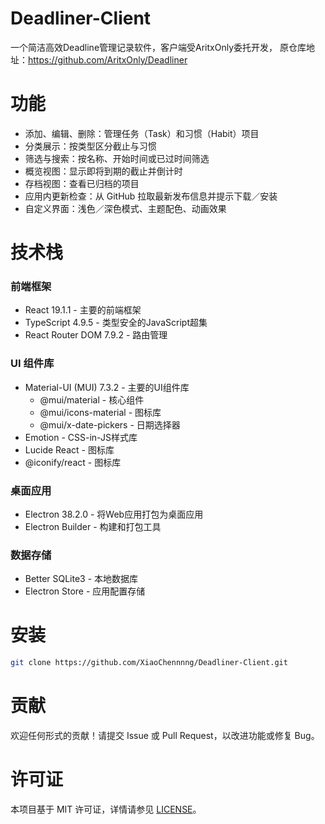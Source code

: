 # Deadliner-Client
一个简洁高效Deadline管理记录软件，客户端受AritxOnly委托开发，
原仓库地址：https://github.com/AritxOnly/Deadliner

# 功能
- 添加、编辑、删除：管理任务（Task）和习惯（Habit）项目
- 分类展示：按类型区分截止与习惯
- 筛选与搜索：按名称、开始时间或已过时间筛选
- 概览视图：显示即将到期的截止并倒计时
- 存档视图：查看已归档的项目
- 应用内更新检查：从 GitHub 拉取最新发布信息并提示下载／安装
- 自定义界面：浅色／深色模式、主题配色、动画效果

# 技术栈
### 前端框架
- React 19.1.1 - 主要的前端框架
- TypeScript 4.9.5 - 类型安全的JavaScript超集
- React Router DOM 7.9.2 - 路由管理
### UI 组件库
- Material-UI (MUI) 7.3.2 - 主要的UI组件库
  - @mui/material - 核心组件
  - @mui/icons-material - 图标库
  - @mui/x-date-pickers - 日期选择器
- Emotion - CSS-in-JS样式库
- Lucide React - 图标库
- @iconify/react - 图标库
### 桌面应用
- Electron 38.2.0 - 将Web应用打包为桌面应用
- Electron Builder - 构建和打包工具
### 数据存储
- Better SQLite3 - 本地数据库
- Electron Store - 应用配置存储

# 安装
   ```bash
   git clone https://github.com/XiaoChennnng/Deadliner-Client.git
   ```
# 贡献
欢迎任何形式的贡献！请提交 Issue 或 Pull Request，以改进功能或修复 Bug。

# 许可证
本项目基于 MIT 许可证，详情请参见 [LICENSE](LICENSE)。
